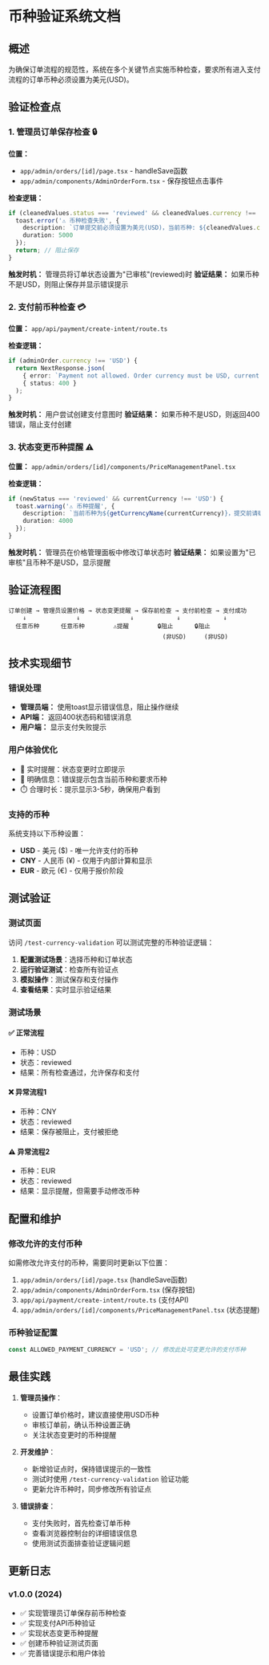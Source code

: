 # 币种验证系统文档

## 概述

为确保订单流程的规范性，系统在多个关键节点实施币种检查，要求所有进入支付流程的订单币种必须设置为美元(USD)。

## 验证检查点

### 1. 管理员订单保存检查 🔒

**位置：** 
- `app/admin/orders/[id]/page.tsx` - handleSave函数
- `app/admin/components/AdminOrderForm.tsx` - 保存按钮点击事件

**检查逻辑：**
```typescript
if (cleanedValues.status === 'reviewed' && cleanedValues.currency !== 'USD') {
  toast.error('⚠️ 币种检查失败', {
    description: `订单提交前必须设置为美元(USD)，当前币种: ${cleanedValues.currency}`,
    duration: 5000
  });
  return; // 阻止保存
}
```

**触发时机：** 管理员将订单状态设置为"已审核"(reviewed)时
**验证结果：** 如果币种不是USD，则阻止保存并显示错误提示

### 2. 支付前币种检查 💳

**位置：** `app/api/payment/create-intent/route.ts`

**检查逻辑：**
```typescript
if (adminOrder.currency !== 'USD') {
  return NextResponse.json(
    { error: `Payment not allowed. Order currency must be USD, current currency: ${adminOrder.currency}` },
    { status: 400 }
  );
}
```

**触发时机：** 用户尝试创建支付意图时
**验证结果：** 如果币种不是USD，则返回400错误，阻止支付创建

### 3. 状态变更币种提醒 ⚠️

**位置：** `app/admin/orders/[id]/components/PriceManagementPanel.tsx`

**检查逻辑：**
```typescript
if (newStatus === 'reviewed' && currentCurrency !== 'USD') {
  toast.warning('⚠️ 币种提醒', {
    description: `当前币种为${getCurrencyName(currentCurrency)}，提交前请确保设置为美元(USD)`,
    duration: 4000
  });
}
```

**触发时机：** 管理员在价格管理面板中修改订单状态时
**验证结果：** 如果设置为"已审核"且币种不是USD，显示提醒

## 验证流程图

```
订单创建 → 管理员设置价格 → 状态变更提醒 → 保存前检查 → 支付前检查 → 支付成功
    ↓              ↓              ↓            ↓            ↓
  任意币种      任意币种        ⚠️提醒        🔒阻止      🔒阻止
                                           (非USD)     (非USD)
```

## 技术实现细节

### 错误处理
- **管理员端：** 使用toast显示错误信息，阻止操作继续
- **API端：** 返回400状态码和错误消息
- **用户端：** 显示支付失败提示

### 用户体验优化
- 📱 实时提醒：状态变更时立即提示
- 🎯 明确信息：错误提示包含当前币种和要求币种
- ⏱️ 合理时长：提示显示3-5秒，确保用户看到

### 支持的币种
系统支持以下币种设置：
- **USD** - 美元 ($) - 唯一允许支付的币种
- **CNY** - 人民币 (¥) - 仅用于内部计算和显示
- **EUR** - 欧元 (€) - 仅用于报价阶段

## 测试验证

### 测试页面
访问 `/test-currency-validation` 可以测试完整的币种验证逻辑：

1. **配置测试场景**：选择币种和订单状态
2. **运行验证测试**：检查所有验证点
3. **模拟操作**：测试保存和支付操作
4. **查看结果**：实时显示验证结果

### 测试场景

#### ✅ 正常流程
- 币种：USD
- 状态：reviewed
- 结果：所有检查通过，允许保存和支付

#### ❌ 异常流程1
- 币种：CNY
- 状态：reviewed
- 结果：保存被阻止，支付被拒绝

#### ⚠️ 异常流程2
- 币种：EUR
- 状态：reviewed
- 结果：显示提醒，但需要手动修改币种

## 配置和维护

### 修改允许的支付币种
如需修改允许支付的币种，需要同时更新以下位置：
1. `app/admin/orders/[id]/page.tsx` (handleSave函数)
2. `app/admin/components/AdminOrderForm.tsx` (保存按钮)
3. `app/api/payment/create-intent/route.ts` (支付API)
4. `app/admin/orders/[id]/components/PriceManagementPanel.tsx` (状态提醒)

### 币种验证配置
```typescript
const ALLOWED_PAYMENT_CURRENCY = 'USD'; // 修改此处可变更允许的支付币种
```

## 最佳实践

1. **管理员操作**：
   - 设置订单价格时，建议直接使用USD币种
   - 审核订单前，确认币种设置正确
   - 关注状态变更时的币种提醒

2. **开发维护**：
   - 新增验证点时，保持错误提示的一致性
   - 测试时使用 `/test-currency-validation` 验证功能
   - 更新允许币种时，同步修改所有验证点

3. **错误排查**：
   - 支付失败时，首先检查订单币种
   - 查看浏览器控制台的详细错误信息
   - 使用测试页面排查验证逻辑问题

## 更新日志

### v1.0.0 (2024)
- ✅ 实现管理员订单保存前币种检查
- ✅ 实现支付API币种验证
- ✅ 实现状态变更币种提醒
- ✅ 创建币种验证测试页面
- ✅ 完善错误提示和用户体验 
